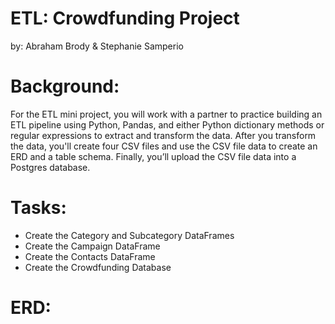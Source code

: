 # ETL: Crowdfunding Project
by: Abraham Brody & Stephanie Samperio 

# Background:
For the ETL mini project, you will work with a partner to practice building an ETL pipeline using Python, Pandas, and either Python dictionary methods or regular expressions to extract and transform the data. After you transform the data, you'll create four CSV files and use the CSV file data to create an ERD and a table schema. Finally, you’ll upload the CSV file data into a Postgres database.

# Tasks:
* Create the Category and Subcategory DataFrames
* Create the Campaign DataFrame
* Create the Contacts DataFrame
* Create the Crowdfunding Database

# ERD:
